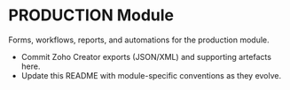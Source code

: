 # PRODUCTION Module

Forms, workflows, reports, and automations for the production module.

- Commit Zoho Creator exports (JSON/XML) and supporting artefacts here.
- Update this README with module-specific conventions as they evolve.
